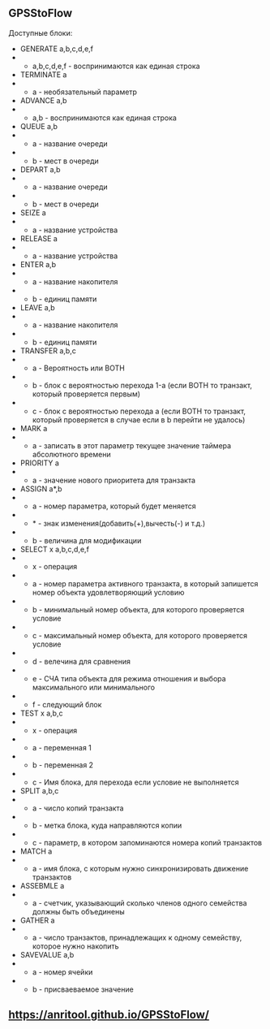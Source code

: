 ## GPSStoFlow
  Доступные блоки:
- GENERATE a,b,c,d,e,f
-   - a,b,c,d,e,f - воспринимаются как единая строка  
- TERMINATE a
-   - a - необязательный параметр
- ADVANCE a,b
-   - a,b - воспринимаются как единая строка
- QUEUE a,b
- - a - название очереди
- - b - мест в очереди
- DEPART a,b
- - a - название очереди
- - b - мест в очереди
- SEIZE a
- - a - название устройства
- RELEASE a
- - a - название устройства
- ENTER a,b
- - a - название накопителя
- - b - единиц памяти
- LEAVE a,b
- - a - название накопителя
- - b - единиц памяти
- TRANSFER a,b,c
- - a - Вероятность или BOTH
- - b - блок с вероятностью перехода 1-a 
(если BOTH то транзакт, который проверяется первым)
- - c - блок с вероятностью перехода a
(если BOTH то транзакт, который проверяется в случае если в b перейти не удалось)
- MARK a
- - a - записать в этот параметр текущее значение таймера абсолютного времени
- PRIORITY a
- - a - значение нового приоритета для транзакта
- ASSIGN a\*,b 
- - a - номер параметра, который будет меняется
- - \* - знак изменения(добавить(+),вычесть(-) и т.д.)
- - b - величина для модификации
- SELECT x a,b,c,d,e,f 
- - x - операция
- - a - номер параметра активного транзакта, в который запишется номер объекта удовлетворяющий условию
- - b - минимальный номер объекта, для которого проверяется условие
- - c - максимальный номер объекта, для которого проверяется условие 
- - d - велечина для сравнения
- - e - СЧА типа объекта для режима отношения и выбора максимального или минимального
- - f - следующий блок
- TEST x a,b,c
- - x - операция
- - a - переменная 1
- - b - переменная 2
- - с - Имя блока, для перехода если условие не выполняется
- SPLIT a,b,c
- - a - число копий транзакта
- - b - метка блока, куда направляются копии
- - c - параметр, в котором запоминаются номера копий транзактов
- MATCH a
- - a - имя блока, с которым нужно синхронизировать движение транзактов
- ASSEBMLE a
- - a - счетчик, указывающий сколько членов одного семейства должны быть объединены
- GATHER a
- - a - число транзактов, принадлежащих к одному семейству, которое нужно накопить
- SAVEVALUE a,b
- - a - номер ячейки
- - b - присваеваемое значение

## https://anritool.github.io/GPSStoFlow/
